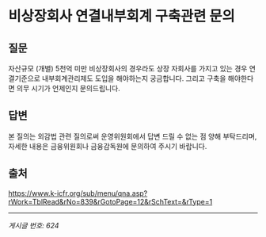 # 비상장회사  연결내부회계 구축관련 문의

## 질문
자산규모 (개별) 5천억 미만 비상장회사의 경우라도
상장 자회사를 가지고 있는 경우 연결기준으로 내부회계관리제도 도입을 해야하는지 궁금합니다.
그리고 구축을 해야한다면 의무 시기가 언제인지 문의드립니다.

## 답변
본 질의는 외감법 관련 질의로써 운영위원회에서 답변 드릴 수 없는 점 양해 부탁드리며, 자세한 내용은 금융위원회나 금융감독원에 문의하여 주시기 바랍니다.

## 출처
https://www.k-icfr.org/sub/menu/qna.asp?rWork=TblRead&rNo=839&rGotoPage=12&rSchText=&rType=1

---
*게시글 번호: 624*
